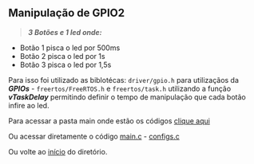 ## Manipulação de GPIO2
>___3 Botões e 1 led onde:___
* Botão 1 pisca o led por 500ms
* Botão 2 pisca o led por 1s
* Botão 3 pisca o led por 1,5s

Para isso foi utilizado as biblotécas: `driver/gpio.h` para utilizaçãos da ___GPIOs___ - `freertos/FreeRTOS.h` e `freertos/task.h` utilizando a função ___vTaskDelay___ permitindo definir o tempo de manipulação que cada botão infire ao led.

Para acessar a pasta main onde estão os códigos [clique aqui](main)

Ou acessar diretamente o código [main.c](main/main.c) - [configs.c](https://github.com/Matheus-Korth/Korth-Treinamento/blob/main/Button_Time_LED/main/configs.c)

Ou volte ao [início](https://github.com/Matheus-Korth/Korth-Treinamento) do diretório.
